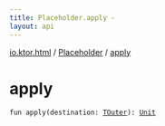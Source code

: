 ```yaml
---
title: Placeholder.apply - 
layout: api
---
```


<div class='api-docs-breadcrumbs'><a href="../index.html">io.ktor.html</a> / <a href="index.html">Placeholder</a> / <a href="./apply.html">apply</a></div>

# apply

<div class="signature"><code><span class="keyword">fun </span><span class="identifier">apply</span><span class="symbol">(</span><span class="parameterName" id="io.ktor.html.Placeholder$apply(io.ktor.html.Placeholder.TOuter)/destination">destination</span><span class="symbol">:</span>&nbsp;<a href="index.html#TOuter"><span class="identifier">TOuter</span></a><span class="symbol">)</span><span class="symbol">: </span><a href="https://kotlinlang.org/api/latest/jvm/stdlib/kotlin/-unit/index.html"><span class="identifier">Unit</span></a></code></div>
